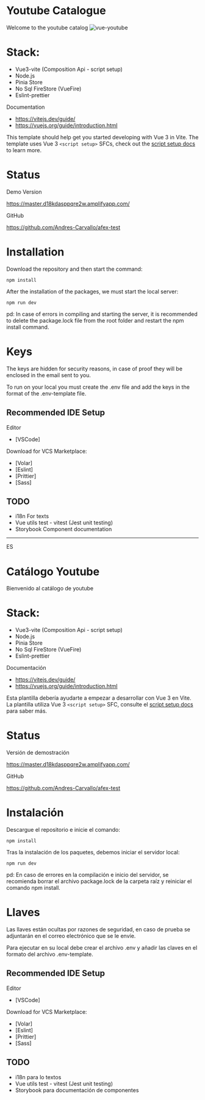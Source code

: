 # Youtube Catalogue
Welcome to the youtube catalog
<img alt="vue-youtube" src="https://raw.githubusercontent.com/anteriovieira/vue-youtube/master/media/logo.png" />
# Stack: 
- Vue3-vite (Composition Api - script setup)
- Node.js
- Pinia Store
- No Sql FireStore (VueFire)
- Eslint-prettier

Documentation
- https://vitejs.dev/guide/
- https://vuejs.org/guide/introduction.html

This template should help get you started developing with Vue 3 in Vite. The template uses Vue 3 `<script setup>` SFCs, check out the [script setup docs](https://v3.vuejs.org/api/sfc-script-setup.html#sfc-script-setup) to learn more.

# Status

Demo Version

https://master.d18kdasppqre2w.amplifyapp.com/

GitHub

https://github.com/Andres-Carvallo/afex-test

# Installation

Download the repository and then start the command:

```
npm install
```

After the installation of the packages, we must start the local server:

```
npm run dev
```

pd: In case of errors in compiling and starting the server, it is recommended to delete the package.lock file from the root folder and restart the npm install command.

# Keys

The keys are hidden for security reasons, in case of proof they will be enclosed in the email sent to you.

To run on your local you must create the .env file and add the keys in the format of the .env-template file.

## Recommended IDE Setup
Editor
- [VSCode]

Download for VCS Marketplace:

- [Volar]
- [Eslint]
- [Prittier]
- [Sass]

## TODO

- i18n For texts
- Vue utils test - vitest (Jest unit testing)
- Storybook Component documentation

---------------
ES 
# Catálogo Youtube
Bienvenido al catálogo de youtube

# Stack: 
- Vue3-vite (Composition Api - script setup)
- Node.js
- Pinia Store
- No Sql FireStore (VueFire)
- Eslint-prettier

Documentación
- https://vitejs.dev/guide/
- https://vuejs.org/guide/introduction.html

Esta plantilla debería ayudarte a empezar a desarrollar con Vue 3 en Vite. La plantilla utiliza Vue 3 `<script setup>` SFC, consulte el [script setup docs](https://v3.vuejs.org/api/sfc-script-setup.html#sfc-script-setup) para saber más.

# Status

Versión de demostración

https://master.d18kdasppqre2w.amplifyapp.com/

GitHub

https://github.com/Andres-Carvallo/afex-test

# Instalación

Descargue el repositorio e inicie el comando:

```
npm install
```

Tras la instalación de los paquetes, debemos iniciar el servidor local:

```
npm run dev
```

pd: En caso de errores en la compilación e inicio del servidor, se recomienda borrar el archivo package.lock de la carpeta raíz y reiniciar el comando npm install.

# Llaves

Las llaves están ocultas por razones de seguridad, en caso de prueba se adjuntarán en el correo electrónico que se le envíe.

Para ejecutar en su local debe crear el archivo .env y añadir las claves en el formato del archivo .env-template.

## Recommended IDE Setup
Editor
- [VSCode]

Download for VCS Marketplace:

- [Volar]
- [Eslint]
- [Prittier]
- [Sass]

## TODO

- i18n para lo textos
- Vue utils test - vitest (Jest unit testing)
- Storybook para documentación de componentes

